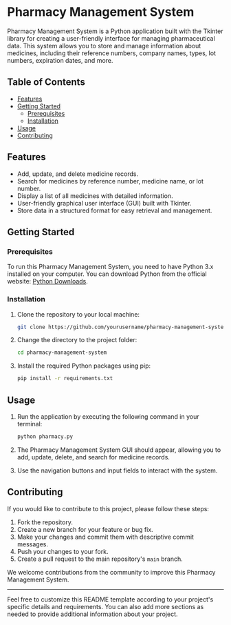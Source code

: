 # Pharmacy Management System

Pharmacy Management System is a Python application built with the Tkinter library for creating a user-friendly interface for managing pharmaceutical data. This system allows you to store and manage information about medicines, including their reference numbers, company names, types, lot numbers, expiration dates, and more.

## Table of Contents

- [Features](#features)
- [Getting Started](#getting-started)
  - [Prerequisites](#prerequisites)
  - [Installation](#installation)
- [Usage](#usage)
- [Contributing](#contributing)


## Features

- Add, update, and delete medicine records.
- Search for medicines by reference number, medicine name, or lot number.
- Display a list of all medicines with detailed information.
- User-friendly graphical user interface (GUI) built with Tkinter.
- Store data in a structured format for easy retrieval and management.

## Getting Started

### Prerequisites

To run this Pharmacy Management System, you need to have Python 3.x installed on your computer. You can download Python from the official website: [Python Downloads](https://www.python.org/downloads/).

### Installation

1. Clone the repository to your local machine:

   ```bash
   git clone https://github.com/yourusername/pharmacy-management-system.git
   ```

2. Change the directory to the project folder:

   ```bash
   cd pharmacy-management-system
   ```

3. Install the required Python packages using pip:

   ```bash
   pip install -r requirements.txt
   ```

## Usage

1. Run the application by executing the following command in your terminal:

   ```bash
   python pharmacy.py
   ```

2. The Pharmacy Management System GUI should appear, allowing you to add, update, delete, and search for medicine records.

3. Use the navigation buttons and input fields to interact with the system.


## Contributing

If you would like to contribute to this project, please follow these steps:

1. Fork the repository.
2. Create a new branch for your feature or bug fix.
3. Make your changes and commit them with descriptive commit messages.
4. Push your changes to your fork.
5. Create a pull request to the main repository's `main` branch.

We welcome contributions from the community to improve this Pharmacy Management System.


---

Feel free to customize this README template according to your project's specific details and requirements. You can also add more sections as needed to provide additional information about your project.
